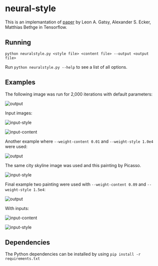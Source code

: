 # neural-style

This is an implemantation of [paper] by Leon A. Gatsy, Alexander S. Ecker, Matthias Bethge in Tensorflow.

## Running

`python neuralstyle.py <style file> <content file> --output <output file>`

Run `python neuralstyle.py --help` to see a list of all options.

## Examples

The following image was run for 2,000 iterations with default parameters:

![output](examples/city-starry.jpg)

Input images:

![input-style](examples/starry.jpg)

![input-content](examples/city.jpg)

Another example where `--weight-content 0.01` and `--weight-style 1.0e4` were used:

![output](examples/city-picasso.jpg)

The same city skyline image was used and this painting by Picasso.

![input-style](examples/picasso.jpg)

Final example two painting were used with `--weight-content 0.09` and `--weight-style 1.5e4`:

![output](examples/shipwreck-starry.jpg)

With inputs:

![input-content](examples/shipwreck.jpg)

![input-style](examples/starry.jpg)

## Dependencies

The Python dependencies can be installed by using `pip install -r requirements.txt`

[paper]: https://arxiv.org/abs/1508.06576